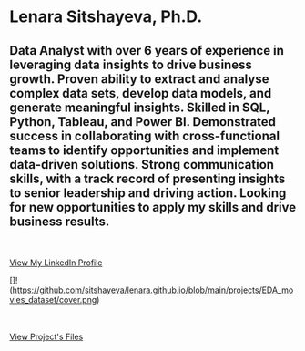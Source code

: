 # Lenara Sitshayeva, Ph.D. 
## Data Analyst with over 6 years of experience in leveraging data insights to drive business growth. Proven ability to extract and analyse complex data sets, develop data models, and generate meaningful insights. Skilled in SQL, Python, Tableau, and Power BI. Demonstrated success in collaborating with cross-functional teams to identify opportunities and implement data-driven solutions. Strong communication skills, with a track record of presenting insights to senior leadership and driving action. Looking for new opportunities to apply my skills and drive business results. 
  <br><br>
  <a href="https://www.linkedin.com/in/lenara-sitshayeva/">View My LinkedIn Profile</a> 
  
  []!(https://github.com/sitshayeva/lenara.github.io/blob/main/projects/EDA_movies_dataset/cover.png)
  
  <br><br>
  <a href="https://github.com/sitshayeva/lenara.github.io/tree/main/projects/EDA_movies_dataset/">View Project's Files</a> 
  
  

